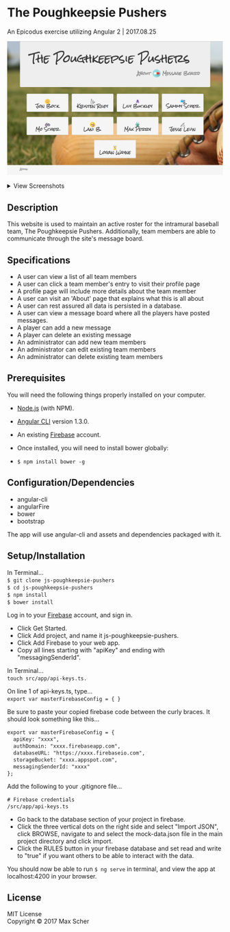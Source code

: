 # The Poughkeepsie Pushers
An Epicodus exercise utilizing Angular 2 | 2017.08.25

![homepageScreenshot](/src/assets/screenshots/homepage.png?raw=true)

<details>
<summary>View Screenshots</summary>
  <br>
  View Player Detail:  
  <img style="max-width: 350px" src="/src/assets/screenshots/player-detail.png">
  <br><br>

  About Page:  
  <img style="max-width: 350px" src="/src/assets/screenshots/about.png">
  <br><br>

  Message Board:  
  ![message-board](/src/assets/screenshots/messageboard.png?raw=true)
  <br><br>

  Adding a New Message:  
  <img style="max-width: 200px" src="/src/assets/screenshots/add-message-dropdown.png">
  <img style="max-width: 210px" src="/src/assets/screenshots/add-message-note.png">
  <br><br>

  Add New Player:  
  <img style="max-width: 250px" src="/src/assets/screenshots/add-player-button.png">  
  <br>
  <img style="max-width: 400px" src="/src/assets/screenshots/add-player-form.png">
  <br><br>

  Edit Existing Player:  
  ![edit-player](/src/assets/screenshots/edit-player.png?raw=true)
  <br>
</details>


## Description
This website is used to maintain an active roster for the intramural baseball team, The Poughkeepsie Pushers. Additionally, team members are able to communicate through the site's message board.

## Specifications
* A user can view a list of all team members
* A user can click a team member's entry to visit their profile page
* A profile page will include more details about the team member  
* A user can visit an 'About' page that explains what this is all about  
* A user can rest assured all data is persisted in a database.
* A user can view a message board where all the players have posted messages.
* A player can add a new message  
* A player can delete an existing message
* An administrator can add new team members  
* An administrator can edit existing team members  
* An administrator can delete existing team members

## Prerequisites
You will need the following things properly installed on your computer.

* [Node.js](https://nodejs.org/) (with NPM).
* [Angular CLI](https://github.com/angular/angular-cli) version 1.3.0.
* An existing [Firebase](https://firebase.google.com/) account.

* Once installed, you will need to install bower globally:
 * `$ npm install bower -g`

## Configuration/Dependencies

* angular-cli
* angularFire
* bower
* bootstrap

The app will use angular-cli and assets and dependencies packaged with it.

## Setup/Installation
In Terminal...  
`$ git clone js-poughkeepsie-pushers`  
`$ cd js-poughkeepsie-pushers`  
`$ npm install`  
`$ bower install`  

Log in to your [Firebase](https://firebase.google.com/) account, and sign in.
* Click Get Started.
* Click Add project, and name it js-poughkeepsie-pushers.
* Click Add Firebase to your web app.
* Copy all lines starting with "apiKey" and ending with "messagingSenderId".  

In Terminal...  
`touch src/app/api-keys.ts.`

On line 1 of api-keys.ts, type...  
`export var masterFirebaseConfig = { }`  

Be sure to paste your copied firebase code between the curly braces. It should look something like this...  
```
export var masterFirebaseConfig = {
  apiKey: "xxxx",  
  authDomain: "xxxx.firebaseapp.com",  
  databaseURL: "https://xxxx.firebaseio.com",  
  storageBucket: "xxxx.appspot.com",  
  messagingSenderId: "xxxx"  
};
```

Add the following to your .gitignore file...  
```
# Firebase credentials
/src/app/api-keys.ts
```
* Go back to the database section of your project in firebase.
* Click the three vertical dots on the right side and select "Import JSON", click BROWSE, navigate to and select the mock-data.json file in the main project directory and click import.
* Click the RULES button in your firebase database and set read and write to "true" if you want others to be able to interact with the data.

You should now be able to run `$ ng serve` in terminal, and view the app at localhost:4200 in your browser.

## License
MIT License  
Copyright &copy; 2017 Max Scher
